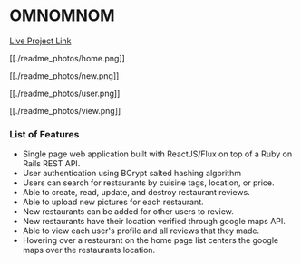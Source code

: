 # OMNOMNOM

[Live Project Link](https://infinite-bastion-7843.herokuapp.com)

[[./readme_photos/home.png]]

[[./readme_photos/new.png]]

[[./readme_photos/user.png]]

[[./readme_photos/view.png]]

### List of Features
* Single page web application built with ReactJS/Flux on top of a Ruby on Rails REST API.
* User authentication using BCrypt salted hashing algorithm
* Users can search for restaurants by cuisine tags, location, or price.
* Able to create, read, update, and destroy restaurant reviews.
* Able to upload new pictures for each restaurant.
* New restaurants can be added for other users to review.
* New restaurants have their location verified through google maps API.
* Able to view each user's profile and all reviews that they made.
* Hovering over a restaurant on the home page list centers the google maps over the restaurants location.
